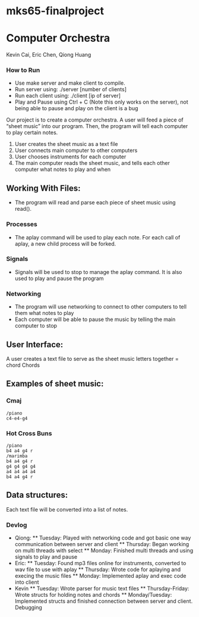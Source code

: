 # mks65-finalproject
# Computer Orchestra

Kevin Cai, Eric Chen, Qiong Huang

### How to Run
- Use make server and make client to compile.
- Run server using:
./server [number of clients]
- Run each client using:
./client [ip of server]
- Play and Pause using Ctrl + C (Note this only works on the server), not being able to pause and play on the client is a bug

Our project is to create a computer orchestra. A user will feed a piece of “sheet music” into our program. Then, the program will tell each computer to play certain notes. 

1. User creates the sheet music as a text file
2. User connects main computer to other computers
3. User chooses instruments for each computer
4. The main computer reads the sheet music, and tells each other computer what notes to play and when 

## Working With Files:
- The program will read and parse each piece of sheet music using read().  
### Processes
- The aplay command will be used to play each note. For each call of aplay, a new child process will be forked. 
### Signals
- Signals will be used to stop to manage the aplay command. It is also used to play and pause the program
### Networking
- The program will use networking to connect to other computers to tell them what notes to play
- Each computer will be able to pause the music by telling the main computer to stop

## User Interface:
A user creates a text file to serve as the sheet music
letters together = chord
Chords

## Examples of sheet music: 
### Cmaj
```
/piano
c4-e4-g4
```

### Hot Cross Buns
```
/piano
b4 a4 g4 r
/marimba
b4 a4 g4 r
g4 g4 g4 g4 
a4 a4 a4 a4
b4 a4 g4 r
```

## Data structures:
Each text file will be converted into a list of notes. 

### Devlog
* Qiong:
** Tuesday: Played with networking code and got basic one way communication between server and client
** Thursday: Began working on multi threads with select
** Monday: Finished multi threads and using signals to play and pause
* Eric:
** Tuesday: Found mp3 files online for instruments, converted to wav file to use with aplay
** Thursday: Wrote code for aplaying and execing the music files 
** Monday: Implemented aplay and exec code into client
* Kevin
** Tuesday: Wrote parser for music text files
** Thursday-Friday: Wrote structs for holding notes and chords
** Monday/Tuesday: Implemented structs and finished connection between server and client. Debugging
